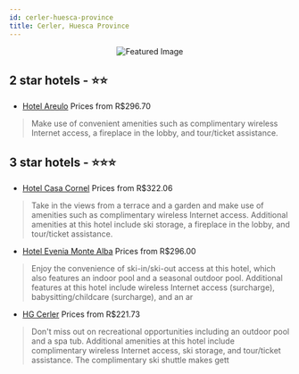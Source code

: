 ```yaml
---
id: cerler-huesca-province
title: Cerler, Huesca Province
---
```


<center><img src="https://i.travelapi.com/hotels/12000000/11910000/11900600/11900543/d26f591e_z.jpg" alt="Featured Image" /></center>


##  2 star hotels - ⭐️⭐️

-    [Hotel Areulo](https://us.hurb.com/hotels/cerler/hotel-areulo-JNP-JP707129?cmp=18055) Prices from R$296.70
   > Make use of convenient amenities such as complimentary wireless Internet access, a fireplace in the lobby, and tour/ticket assistance.

##  3 star hotels - ⭐️⭐️⭐️

-    [Hotel Casa Cornel](https://us.hurb.com/hotels/cerler/hotel-casa-cornel-JNP-JP056170?cmp=18055) Prices from R$322.06
   > Take in the views from a terrace and a garden and make use of amenities such as complimentary wireless Internet access. Additional amenities at this hotel include ski storage, a fireplace in the lobby, and tour/ticket assistance.
-    [Hotel Evenia Monte Alba](https://us.hurb.com/hotels/cerler/hotel-evenia-monte-alba-JNP-JP279449?cmp=18055) Prices from R$296.00
   > Enjoy the convenience of ski-in/ski-out access at this hotel, which also features an indoor pool and a seasonal outdoor pool. Additional features at this hotel include wireless Internet access (surcharge), babysitting/childcare (surcharge), and an ar
-    [HG Cerler](https://us.hurb.com/hotels/cerler/hg-cerler-JNP-JP080303?cmp=18055) Prices from R$221.73
   > Don't miss out on recreational opportunities including an outdoor pool and a spa tub. Additional amenities at this hotel include complimentary wireless Internet access, ski storage, and tour/ticket assistance. The complimentary ski shuttle makes gett
